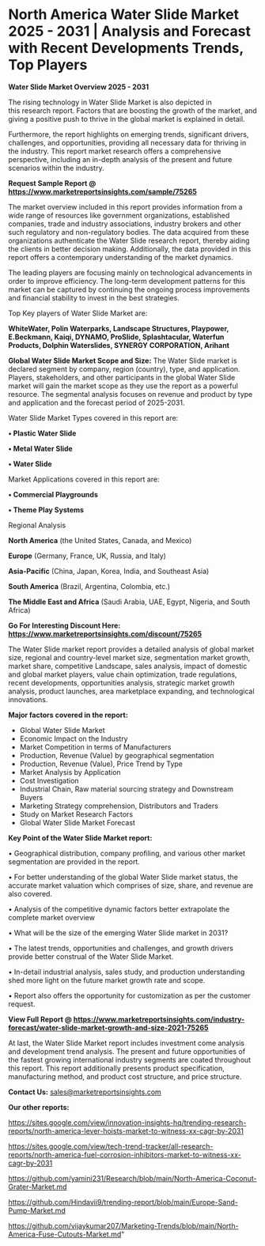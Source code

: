 # North America Water Slide Market 2025 - 2031 | Analysis and Forecast with Recent Developments Trends, Top Players

<Strong> Water Slide Market Overview 2025 - 2031</strong>

The rising technology in Water Slide Market is also depicted in this research report. Factors that are boosting the growth of the market, and giving a positive push to thrive in the global market is explained in detail.

Furthermore, the report highlights on emerging trends, significant drivers, challenges, and opportunities, providing all necessary data for thriving in the industry. This report market research offers a comprehensive perspective, including an in-depth analysis of the present and future scenarios within the industry.

<strong>Request Sample Report @ <a href=https://www.marketreportsinsights.com/sample/75265>https://www.marketreportsinsights.com/sample/75265</a></strong>

The market overview included in this report provides information from a wide range of resources like government organizations, established companies, trade and industry associations, industry brokers and other such regulatory and non-regulatory bodies. The data acquired from these organizations authenticate the Water Slide research report, thereby aiding the clients in better decision making. Additionally, the data provided in this report offers a contemporary understanding of the market dynamics.

The leading players are focusing mainly on technological advancements in order to improve efficiency. The long-term development patterns for this market can be captured by continuing the ongoing process improvements and financial stability to invest in the best strategies.

Top Key players of Water Slide Market are:

<strong>WhiteWater, Polin Waterparks, Landscape Structures, Playpower, E.Beckmann, Kaiqi, DYNAMO, ProSlide, Splashtacular, Waterfun Products, Dolphin Waterslides, SYNERGY CORPORATION, Arihant</strong>

<strong><b>Global Water Slide Market Scope and Size:</b></strong>
The Water Slide market is declared segment by company, region (country), type, and application. Players, stakeholders, and other participants in the global Water Slide market will gain the market scope as they use the report as a powerful resource. The segmental analysis focuses on revenue and product by type and application and the forecast period of 2025-2031.

Water Slide Market Types covered in this report are:

<strong>• Plastic Water Slide

• Metal Water Slide

• Water Slide</strong>

Market Applications covered in this report are:

<strong>• Commercial Playgrounds

• Theme Play Systems</strong> 

Regional Analysis

<strong>North America</strong> (the United States, Canada, and Mexico)

<strong>Europe</strong> (Germany, France, UK, Russia, and Italy)

<strong>Asia-Pacific</strong> (China, Japan, Korea, India, and Southeast Asia)

<strong>South America</strong> (Brazil, Argentina, Colombia, etc.)

<strong>The Middle East and Africa</strong> (Saudi Arabia, UAE, Egypt, Nigeria, and South Africa)

<strong>Go For Interesting Discount Here: <a href=https://www.marketreportsinsights.com/discount/75265>https://www.marketreportsinsights.com/discount/75265</a></strong>

The Water Slide market report provides a detailed analysis of global market size, regional and country-level market size, segmentation market growth, market share, competitive Landscape, sales analysis, impact of domestic and global market players, value chain optimization, trade regulations, recent developments, opportunities analysis, strategic market growth analysis, product launches, area marketplace expanding, and technological innovations.

<strong><b>Major factors covered in the report:</b></strong>
<ul>
  <li>Global Water Slide Market </li>
  <li>Economic Impact on the Industry</li>
  <li>Market Competition in terms of Manufacturers</li>
  <li>Production, Revenue (Value) by geographical segmentation</li>
  <li>Production, Revenue (Value), Price Trend by Type</li>
  <li>Market Analysis by Application</li>
  <li>Cost Investigation</li>
  <li>Industrial Chain, Raw material sourcing strategy and Downstream Buyers</li>
  <li>Marketing Strategy comprehension, Distributors and Traders</li>
  <li>Study on Market Research Factors</li>
  <li>Global Water Slide Market Forecast</li>
</ul>

<strong><b>Key Point of the Water Slide Market report:</b></strong>

• Geographical distribution, company profiling, and various other market segmentation are provided in the report.

• For better understanding of the global Water Slide market status, the accurate market valuation which comprises of size, share, and revenue are also covered.

• Analysis of the competitive dynamic factors better extrapolate the complete market overview

• What will be the size of the emerging Water Slide market in 2031?

• The latest trends, opportunities and challenges, and growth drivers provide better construal of the Water Slide Market.

• In-detail industrial analysis, sales study, and production understanding shed more light on the future market growth rate and scope.

• Report also offers the opportunity for customization as per the customer request.

<strong><b>View Full Report @ <a href=https://www.marketreportsinsights.com/industry-forecast/water-slide-market-growth-and-size-2021-75265>https://www.marketreportsinsights.com/industry-forecast/water-slide-market-growth-and-size-2021-75265</a></b></strong>


At last, the Water Slide Market report includes investment come analysis and development trend analysis. The present and future opportunities of the fastest growing international industry segments are coated throughout this report. This report additionally presents product specification, manufacturing method, and product cost structure, and price structure.

<strong>Contact Us:</strong>
sales@marketreportsinsights.com

<strong>Our other reports:</strong>

<a href=https://sites.google.com/view/innovation-insights-hq/trending-research-reports/north-america-lever-hoists-market-to-witness-xx-cagr-by-2031>https://sites.google.com/view/innovation-insights-hq/trending-research-reports/north-america-lever-hoists-market-to-witness-xx-cagr-by-2031</a>

<a href=https://sites.google.com/view/tech-trend-tracker/all-research-reports/north-america-fuel-corrosion-inhibitors-market-to-witness-xx-cagr-by-2031>https://sites.google.com/view/tech-trend-tracker/all-research-reports/north-america-fuel-corrosion-inhibitors-market-to-witness-xx-cagr-by-2031</a>

<a href=https://github.com/yamini231/Research/blob/main/North-America-Coconut-Grater-Market.md>https://github.com/yamini231/Research/blob/main/North-America-Coconut-Grater-Market.md</a>

<a href=https://github.com/Hindavii9/trending-report/blob/main/Europe-Sand-Pump-Market.md>https://github.com/Hindavii9/trending-report/blob/main/Europe-Sand-Pump-Market.md</a>

<a href=https://github.com/vijaykumar207/Marketing-Trends/blob/main/North-America-Fuse-Cutouts-Market.md>https://github.com/vijaykumar207/Marketing-Trends/blob/main/North-America-Fuse-Cutouts-Market.md</a>"
